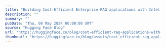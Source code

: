 ```yaml
---
title: "Building Cost-Efficient Enterprise RAG applications with Intel Gaudi 2 and Intel Xeon"
description: ""
summary: ""
pubDate: "Thu, 09 May 2024 00:00:00 GMT"
source: "Hugging Face Blog"
url: "https://huggingface.co/blog/cost-efficient-rag-applications-with-intel"
thumbnail: "https://huggingface.co/blog/assets/cost_efficient_rag_applications_with_intel/main.jpg"
---
```


